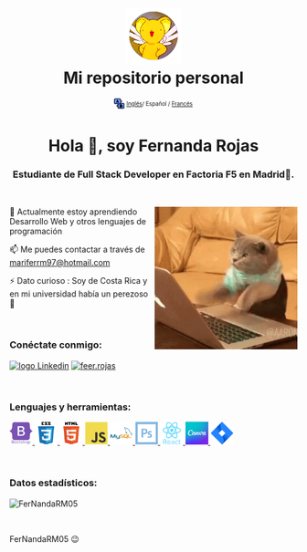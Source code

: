 <h1 align="center">
  <br>
  <a href="https://github.com/FerNandaRM05/README"><img src="img/kero.png" alt="LogoKero" width="100"></a>
  <br>
  Mi repositorio personal
  <br>
</h1>

<p align="center">
<sup> <!-- Languages -->
      <img src="img/icon-languages.png" width="18" height="18">
      <sup>
            <a href="./README.md">Inglés</a>/
            Español /
            <a href="./README.fr.md">Francés</a>
      </sup>
</p>

<h1 align="center">Hola 👋, soy Fernanda Rojas</h1>
<h3 align="center">Estudiante de Full Stack Developer en Factoria F5 en Madrid🌟.</h3>

<br>

<p><img align="right" src="img/cat.gif" alt="gato con computadora"  width="250" height="250"></p>

🌱 Actualmente estoy aprendiendo Desarrollo Web y otros lenguajes de programación

📫 Me puedes contactar a través de mariferrm97@hotmail.com

⚡ Dato curioso : Soy de Costa Rica y en mi universidad había un perezoso 🦥

<br>

<h3 align="left">Conéctate conmigo: </h3>
<p align="left">
<a href="https://www.linkedin.com/in/maria-fernanda-rojas-meneses/" target="blank"><img align="center"
src="https://raw.githubusercontent.com/rahuldkjain/github-profile-readme-generator/master/src/images/icons/Social/linked-in-alt.svg"
alt="logo Linkedin" height="30" width="40" /></a>
<a href="https://www.instagram.com/feer.rojas/" target="blank"><img align="center"
src="https://raw.githubusercontent.com/rahuldkjain/github-profile-readme-generator/master/src/images/icons/Social/instagram.svg"
alt="feer.rojas" height="30" width="40" /></a>
</p>

<br>

<h3 align="left">Lenguajes y herramientas:</h3>
<p align="left"> </a> <a href="Bootstrap" target="_blank" rel="noreferrer">
<img src="https://raw.githubusercontent.com/devicons/devicon/master/icons/bootstrap/bootstrap-plain-wordmark.svg"
alt="bootstrap" width="40" height="40" /> </a> <a href="CSS Tutorial" target="_blank"
rel="noreferrer"> <img
src="https://raw.githubusercontent.com/devicons/devicon/master/icons/css3/css3-original-wordmark.svg" alt="css3"
width="40" height="40" /> </a> <a href="W3C HTML" target="_blank" rel="noreferrer"> <img
src="https://raw.githubusercontent.com/devicons/devicon/master/icons/html5/html5-original-wordmark.svg"
alt="html5" width="40" height="40" /> </a> <a href="JavaScript | MDN" target="_blank"
rel="noreferrer"> <img
src="https://raw.githubusercontent.com/devicons/devicon/master/icons/javascript/javascript-original.svg"
alt="javascript" width="40" height="40" />
</a> <a href="MySQL" target="_blank" rel="noreferrer"> <img
src="https://raw.githubusercontent.com/devicons/devicon/master/icons/mysql/mysql-original-wordmark.svg"
alt="mysql" width="40" height="40" /> </a> <a href="Official Adobe Photoshop | Photo and design software" target="_blank"
rel="noreferrer"> <img
src="https://raw.githubusercontent.com/devicons/devicon/master/icons/photoshop/photoshop-line.svg" alt="photoshop"
width="40" height="40" /> </a> <a href="React – A JavaScript library for building user interfaces" target="_blank" rel="noreferrer"> <img
src="https://raw.githubusercontent.com/devicons/devicon/master/icons/react/react-original-wordmark.svg"
alt="react" width="40" height="40" /> </a> <a href="Canva" target="_blank" rel="noreferrer"> <img
src="img/canva.png" alt="canva" width="40"
height="40" /> </a> </a> <a href="https://www.atlassian.com/es/software/jira" target="_blank" rel="noreferrer"> <img
src="img/jira.png" alt="jira" width="40"
height="40" /> </a> </p>

<br>

<h3>Datos estadísticos:</h3>
<p><img align="center"
src="https://github-readme-stats.vercel.app/api/top-langs?username=FerNandaRM05&show_icons=true&locale=en&bg_color=0d1117&text_color=ffffff&layout=compact"
alt="FerNandaRM05"
bg_color=#808080/></p>

<br>

FerNandaRM05 😉
